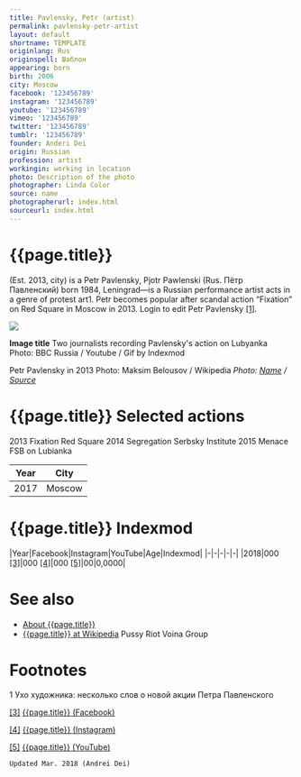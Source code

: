 ```yaml
---
title: Pavlensky, Petr (artist)
permalink: pavlensky-petr-artist
layout: default
shortname: TEMPLATE
originlang: Rus
originspell: Шаблон
appearing: born
birth: 2006
city: Moscow
facebook: '123456789'
instagram: '123456789'
youtube: '123456789'
vimeo: '123456789'
twitter: '123456789'
tumblr: '123456789'
founder: Anderi Dei
origin: Russian
profession: artist
workingin: working in location
photo: Description of the photo
photographer: Linda Color
source: name
photographerurl: index.html
sourceurl: index.html
---
```


# {{page.title}}

(Est. 2013, city) is a Petr Pavlensky, Pjotr Pawlenski (Rus. Пётр Павленский) born 1984, Leningrad—is a Russian performance artist acts in a genre of protest art1. Petr becomes popular after scandal action “Fixation” on Red Square in Moscow in 2013. Login to edit Petr Pavlensky <span id="a1">[\[1\]](#f1)</span>.

![](/encyclopedia/images/image-name.jpg)

**Image title**
Two journalists recording Pavlensky's action on Lubyanka
Photo: BBC Russia / Youtube / Gif by Indexmod

Petr Pavlensky in 2013
Photo: Maksim Belousov / Wikipedia
*Photo: [Name](index) / [Source](index)*

# {{page.title}} Selected actions
 2013	 Fixation	 Red Square
 2014	 Segregation	 Serbsky Institute
 2015	 Menace	 FSB on Lubianka


|Year|City|
|-|-|
|2017|Moscow|

# {{page.title}} Indexmod

|Year|Facebook|Instagram|YouTube|Age|Indexmod|
|-|-|-|-|-|
|2018|000 <span id="a3">[\[3\]](#f3)</span>|000 <span id="a4">[\[4\]](#f4)</span>|000 <span id="a5">[\[5\]](#f5)</span>|00|0,0000|


# See also

+ [About {{page.title}}](index)
+ [{{page.title}} at Wikipedia](index)
Pussy Riot
Voina Group

# Footnotes

1 Ухо художника: несколько слов о новой акции Петра Павленского

[[3]](#a3) <span id="f3"></span> [{{page.title}} (Facebook)](index)

[[4]](#a4) <span id="f4"></span> [{{page.title}} (Instagram)](index)

[[5]](#a5) <span id="f5"></span> [{{page.title}} (YouTube)](index)

`Updated Mar. 2018 (Andrei Dei)`
